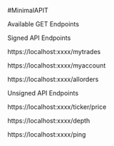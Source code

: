 #MinimalAPIT

Available GET Endpoints

Signed API Endpoints

https://localhost:xxxx/mytrades

https://localhost:xxxx/myaccount

https://localhost:xxxx/allorders

Unsigned API Endpoints

https://localhost:xxxx/ticker/price

https://localhost:xxxx/depth

https://localhost:xxxx/ping

